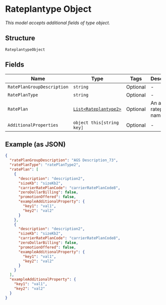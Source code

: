 
# Rateplantype Object

*This model accepts additional fields of type object.*

## Structure

`RateplantypeObject`

## Fields

| Name | Type | Tags | Description |
|  --- | --- | --- | --- |
| `RatePlanGroupDescription` | `string` | Optional | - |
| `RatePlanType` | `string` | Optional | - |
| `RatePlan` | [`List<Rateplantype2>`](../../doc/models/rateplantype-2.md) | Optional | An array of rateplan names |
| `AdditionalProperties` | `object this[string key]` | Optional | - |

## Example (as JSON)

```json
{
  "ratePlanGroupDescription": "AGS Description_73",
  "ratePlanType": "ratePlanType2",
  "ratePlan": [
    {
      "description": "description2",
      "sizeKb": "sizeKb2",
      "carrierRatePlanCode": "carrierRatePlanCode8",
      "zeroDollarBilling": false,
      "promotionOffered": false,
      "exampleAdditionalProperty": {
        "key1": "val1",
        "key2": "val2"
      }
    },
    {
      "description": "description2",
      "sizeKb": "sizeKb2",
      "carrierRatePlanCode": "carrierRatePlanCode8",
      "zeroDollarBilling": false,
      "promotionOffered": false,
      "exampleAdditionalProperty": {
        "key1": "val1",
        "key2": "val2"
      }
    }
  ],
  "exampleAdditionalProperty": {
    "key1": "val1",
    "key2": "val2"
  }
}
```

